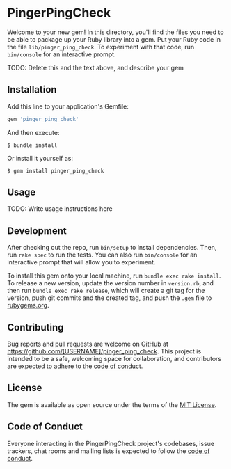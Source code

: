 # PingerPingCheck

Welcome to your new gem! In this directory, you'll find the files you need to be able to package up your Ruby library into a gem. Put your Ruby code in the file `lib/pinger_ping_check`. To experiment with that code, run `bin/console` for an interactive prompt.

TODO: Delete this and the text above, and describe your gem

## Installation

Add this line to your application's Gemfile:

```ruby
gem 'pinger_ping_check'
```

And then execute:

    $ bundle install

Or install it yourself as:

    $ gem install pinger_ping_check

## Usage

TODO: Write usage instructions here

## Development

After checking out the repo, run `bin/setup` to install dependencies. Then, run `rake spec` to run the tests. You can also run `bin/console` for an interactive prompt that will allow you to experiment.

To install this gem onto your local machine, run `bundle exec rake install`. To release a new version, update the version number in `version.rb`, and then run `bundle exec rake release`, which will create a git tag for the version, push git commits and the created tag, and push the `.gem` file to [rubygems.org](https://rubygems.org).

## Contributing

Bug reports and pull requests are welcome on GitHub at https://github.com/[USERNAME]/pinger_ping_check. This project is intended to be a safe, welcoming space for collaboration, and contributors are expected to adhere to the [code of conduct](https://github.com/[USERNAME]/pinger_ping_check/blob/master/CODE_OF_CONDUCT.md).

## License

The gem is available as open source under the terms of the [MIT License](https://opensource.org/licenses/MIT).

## Code of Conduct

Everyone interacting in the PingerPingCheck project's codebases, issue trackers, chat rooms and mailing lists is expected to follow the [code of conduct](https://github.com/[USERNAME]/pinger_ping_check/blob/master/CODE_OF_CONDUCT.md).
